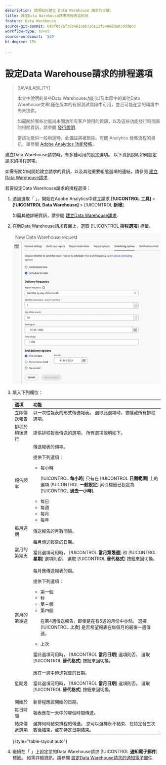 ```yaml
---
description: 說明如何建立 Data Warehouse 請求的步驟。
title: 設定Data Warehouse請求的報表目的地
feature: Data Warehouse
source-git-commit: 0abf0c76f38b481c0b72d113fe49e0da03ddd8cd
workflow-type: tm+mt
source-wordcount: '530'
ht-degree: 15%

---
```


# 設定Data Warehouse請求的排程選項

>[!AVAILABILITY]
>
>本文中說明的某些Data Warehouse功能(以及本節中的其他Data Warehouse文章)僅在版本的有限測試階段中可用，並且可能在您的環境中尚未提供。
>
>如需關於哪些功能尚未開放所有客戶使用的資訊，以及這些功能發行時間表的相關資訊，請參閱 [發行說明](/help/release-notes/latest.md).
>
>當該功能供一般用途時，此備註將被刪除。有關 Analytics 發佈流程的資訊，請參閱 [Adobe Analytics 功能發佈](/help/release-notes/releases.md)。

建立Data Warehouse請求時，有多種可用的設定選項。 以下資訊說明如何設定請求的排程選項。

如需有關如何開始建立請求的資訊，以及其他重要組態選項的連結，請參閱 [建立Data Warehouse請求](/help/export/data-warehouse/create-request/t-dw-create-request.md).

若要設定Data Warehouse請求的排程選項：

1. 透過選取「 」，開始在Adobe Analytics中建立請求 **[!UICONTROL 工具]** > **[!UICONTROL Data Warehouse]** > [!UICONTROL **新增**].

   如需其他詳細資訊，請參閱 [建立Data Warehouse請求](/help/export/data-warehouse/create-request/t-dw-create-request.md).

1. 在新Data Warehouse請求頁面上，選取 [!UICONTROL **排程選項**] 標籤。

   ![報表目的地索引標籤](assets/dw-scheduling-options.png) <!-- update screenshot -->

1. 填入下列欄位：

   | 選項 | 功能 |
   |---------|----------|
   | 立即傳送報告 | 以一次性報表的形式傳送報表。 選取此選項時，會隱藏所有排程選項。 |
   | 排程於稍後進行 | 提供排程報表傳送的選項。 所有選項說明如下。 |
   | 報告頻率 | 傳送報表的頻率。 <p>提供下列選項：</p><ul><li>每小時</li><p>[!UICONTROL **每小時**] 只有在 [!UICONTROL **日期範圍**] 上的選項 [!UICONTROL **一般設定**] 索引標籤已設定為 [!UICONTROL **過去一小時**].</p><li>每日</li><li>每週</li><li>每月</li><li>每年</li></ul>  <!-- Is this valid? Was in the old docs: "To schedule Data Warehouse requests for Daily, Weekly, Monthly, or Yearly, make sure *Preset* is correctly selected" --> |
   | 每月週期 | 傳送報告的月數間隔。 |
   | 當月的第幾天 | 每月傳送報告的日期。<p>當此選項可用時， [!UICONTROL **當月第幾週**] 和 [!UICONTROL **星期**] 選項則否。 選取 [!UICONTROL **替代格式**] 按鈕來回切換。 </p> |
   | 當月的第幾週 | 每月應傳送報表的周。 <p>提供下列選項：</p><ul><li>第一個</li><li>秒</li><li>第三個</li><li>第四個</li><p>在第4週傳送報告，即使是在有5週的月份中亦然。 選擇 [!UICONTROL **上次**] 是否希望報表在每個月的最後一週傳送。</p><li>上次</li></ul><p>當此選項可用時， [!UICONTROL **當月日期**] 選項則否。 選取 [!UICONTROL **替代格式**] 按鈕來回切換。 </p> |
   | 星期幾 | 應在一週中傳送報告的日期。 <p>當此選項可用時， [!UICONTROL **當月日期**] 選項則否。 選取 [!UICONTROL **替代格式**] 按鈕來回切換。 </p> |
   | 開始於 | 新排程應該開始的日期。 |
   | 每日時間 | 報表應在一天中的哪個時間傳送。 |
   | 結束傳遞選項 | 選擇何時結束排程的傳送。 您可以選擇永不結束、在特定發生次數後結束，或在特定日期結束。 |

   {style="table-layout:auto"}

1. 繼續在「 」上設定您的Data Warehouse請求 [!UICONTROL **通知電子郵件**] 標籤。 如需詳細資訊，請參閱 [設定Data Warehouse請求的通知電子郵件](/help/export/data-warehouse/create-request/dw-request-email.md).

